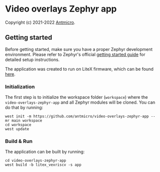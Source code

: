 # Video overlays Zephyr app
Copyright (c) 2021-2022 [Antmicro](https://antmicro.com).

## Getting started
Before getting started, make sure you have a proper Zephyr development
environment.
Please refer to Zephyr's official
[getting started guide](https://docs.zephyrproject.org/latest/getting_started/index.html)
for detailed setup instructions.

The application was created to run on LiteX firmware, which can be found [here](https://github.com/antmicro/video-overlays).

### Initialization

The first step is to initialize the workspace folder (``workspace``) where
the ``video-overlays-zephyr-app`` and all Zephyr modules will be cloned. You can do
that by running:

```shell
west init -m https://github.com/antmicro/video-overlays-zephyr-app --mr main workspace
cd workspace
west update
```

### Build & Run
The application can be built by running:

```shell
cd video-overlays-zephyr-app
west build -b litex_vexriscv -s app
```